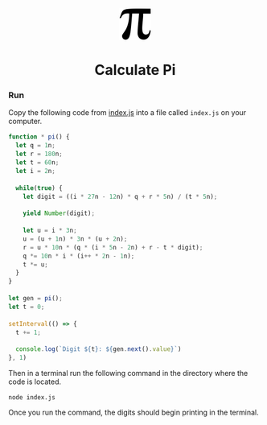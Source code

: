 <p align="center"><img src="https://raw.githubusercontent.com/WilliamDavidHarrison/pi/main/assets/pi.png" height="64" width="64"></p>
<h1 align="center">Calculate Pi</h1>

### Run
Copy the following code from [index.js](https://github.com/WilliamDavidHarrison/pi/blob/main/index.js) into a file called `index.js` on your computer.

```js
function * pi() {
  let q = 1n;
  let r = 180n;
  let t = 60n;
  let i = 2n;

  while(true) {
    let digit = ((i * 27n - 12n) * q + r * 5n) / (t * 5n);

    yield Number(digit);

    let u = i * 3n;
    u = (u + 1n) * 3n * (u + 2n);
    r = u * 10n * (q * (i * 5n - 2n) + r - t * digit);
    q *= 10n * i * (i++ * 2n - 1n);
    t *= u;
  }
}

let gen = pi();
let t = 0;

setInterval(() => {
  t += 1;

  console.log(`Digit ${t}: ${gen.next().value}`)
}, 1)
```

Then in a terminal run the following command in the directory where the code is located.

```
node index.js
```

Once you run the command, the digits should begin printing in the terminal.
